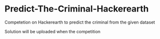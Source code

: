 # Predict-The-Criminal-Hackerearth
Competetion on Hackerearth to predict the criminal from the given dataset

Solution will be uploaded when the competition 
